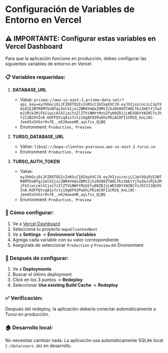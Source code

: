 # Configuración de Variables de Entorno en Vercel

## ⚠️ IMPORTANTE: Configurar estas variables en Vercel Dashboard

Para que la aplicación funcione en producción, debes configurar las siguientes variables de entorno en Vercel:

### 📋 Variables requeridas:

1. **DATABASE_URL**
   - Value: `prisma://aws-us-east-2.prisma-data.net/?api_key=eyJhbGciOiJFZERTQSIsInR5cCI6IkpXVCJ9.eyJhIjoicnciLCJpYXQiOjE3NTM4MTUxNTgsImlkIjoiZWM4YmQxZDMtZjhiNS00ZTA0LTkzZmEtYjYwZmJiMjk2MjFkIiwicmlkIjoiYzZlZTViNWYtMzU2Yy00ZDJjLWE5ODYtN2NlYzJhY2I1N2VhIn0.KOFFQYcqA1x7ctz1Og8F03PwGhLPKiACOFI1CM2Q_knLi8C-Jee45xSVGsr9v7E__eE26woeHR_ayLfzs_QjBQ`
   - Environment: `Production, Preview`

2. **TURSO_DATABASE_URL** 
   - Value: `libsql://mapa-clientes-psarasua.aws-us-east-2.turso.io`
   - Environment: `Production, Preview`

3. **TURSO_AUTH_TOKEN**
   - Value: `eyJhbGciOiJFZERTQSIsInR5cCI6IkpXVCJ9.eyJhIjoicnciLCJpYXQiOjE3NTM4MTUxNTgsImlkIjoiZWM4YmQxZDMtZjhiNS00ZTA0LTkzZmEtYjYwZmJiMjk2MjFkIiwicmlkIjoiYzZlZTViNWYtMzU2Yy00ZDJjLWE5ODYtN2NlYzJhY2I1N2VhIn0.KOFFQYcqA1x7ctz1Og8F03PwGhLPKiACOFI1CM2Q_knLi8C-Jee45xSVGsr9v7E__eE26woeHR_ayLfzs_QjBQ`
   - Environment: `Production, Preview`

### 🔧 Cómo configurar:

1. Ve a [Vercel Dashboard](https://vercel.com/dashboard)
2. Selecciona tu proyecto `mapaClientesNext`
3. Ve a **Settings** → **Environment Variables**
4. Agrega cada variable con su valor correspondiente
5. Asegúrate de seleccionar `Production` y `Preview` en Environment

### 🔄 Después de configurar:

1. Ve a **Deployments**
2. Buscar el último deployment
3. Click en los 3 puntos → **Redeploy**
4. Seleccionar **Use existing Build Cache** → **Redeploy**

### ✅ Verificación:

Después del redeploy, la aplicación debería conectar automáticamente a Turso en producción.

### 🏠 Desarrollo local:

No necesitas cambiar nada. La aplicación usa automáticamente SQLite local (`./data/users.db`) en desarrollo.
